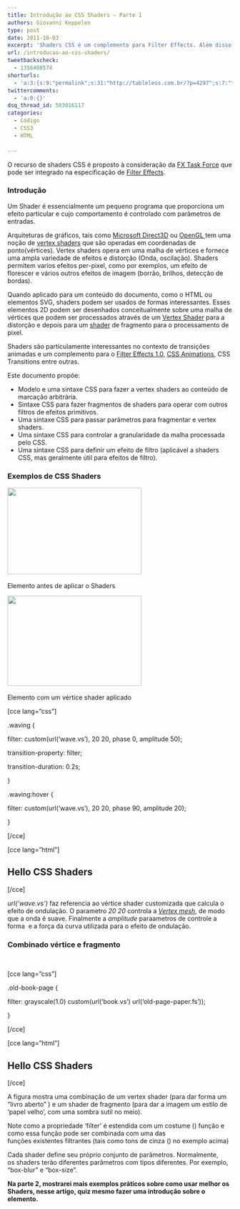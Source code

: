 ```yaml
---
title: Introdução ao CSS Shaders – Parte 1
authors: Giovanni Keppelen
type: post
date: 2011-10-03
excerpt: 'Shaders CSS é um complemento para Filter Effects. Além disso, shaders CSS introduz uma noção de Vertex Shader para um modelo de filtro. '
url: /introducao-ao-css-shaders/
tweetbackscheck:
  - 1356408574
shorturls:
  - 'a:3:{s:9:"permalink";s:31:"http://tableless.com.br/?p=4297";s:7:"tinyurl";s:26:"http://tinyurl.com/687bdec";s:4:"isgd";s:19:"http://is.gd/RjQdnN";}'
twittercomments:
  - 'a:0:{}'
dsq_thread_id: 503016117
categories:
  - Código
  - CSS3
  - HTML

---
```

O recurso de shaders CSS é proposto à consideração da <a title="FX Task Force" href="http://www.w3.org/Graphics/fx/" target="_blank">FX Task Force</a> que pode ser integrado na especificação de <a title="Filter Effects" href="https://dvcs.w3.org/hg/FXTF/raw-file/tip/filters/publish/Filters.html" target="_blank">Filter Effects</a>.

### Introdução

Um Shader é essencialmente um pequeno programa que proporciona um efeito particular e cujo comportamento é controlado com parâmetros de entradas.

Arquiteturas de gráficos, tais como <a title="Microsof 3D" href="http://msdn.microsoft.com/en-us/library/bb219679(v=vs.85).aspx" target="_blank">Microsoft Direct3D</a> ou <a title="Open GL" href="http://en.wikipedia.org/wiki/OpenGL" target="_blank">OpenGL </a>tem uma noção de <a title="Vertex Shaders" href="http://en.wikipedia.org/wiki/Vertex_shader" target="_blank">vertex shaders</a> que são operadas em coordenadas de ponto(vértices). Vertex shaders opera em uma malha de vértices e fornece uma ampla variedade de efeitos e distorção (Onda, oscilação). Shaders permitem varios efeitos per-pixel, como por exemplos, um efeito de florescer e vários outros efeitos de imagem (borrão, brilhos, detecção de bordas).

Quando aplicado para um conteúdo do documento, como o HTML ou elementos SVG, shaders podem ser usados de formas interessantes. Esses elementos 2D podem ser desenhados conceitualmente sobre uma malha de vértices que podem ser processados através de um <a title="vertex shader" href="http://en.wikipedia.org/wiki/Vertex_shader" target="_blank">Vertex Shader</a> para a distorção e depois para um <a title="Introdução ao Shader CSS" href="http://tableless.com.br/introducao-ao-css-shaders/" target="_blank">shader</a> de fragmento para o processamento de pixel.

Shaders são particulamente interessantes no contexto de transições animadas e um complemento para o <a title="Filter Effects 1.0" href="https://dvcs.w3.org/hg/FXTF/raw-file/tip/filters/publish/Filters.html" target="_blank">Filter Effects 1.0</a>, <a title="CSS Animation" href="http://tableless.com.br/introducao-ao-css-animation/" target="_blank">CSS Animations</a>, CSS Transitions entre outras.

Este documento propõe:

  * Modelo e uma sintaxe CSS para fazer a vertex shaders ao conteúdo de marcação arbitrária.
  * Sintaxe CSS para fazer fragmentos de shaders para operar com outros filtros de efeitos primitivos.
  * Uma sintaxe CSS para passar parâmetros para fragmentar e vertex shaders.
  * Uma sintaxe CSS para controlar a granularidade da malha processada pelo CSS.
  * Uma sintaxe CSS para definir um efeito de filtro (aplicável a shaders CSS, mas geralmente útil para efeitos de filtro).

### Exemplos de CSS Shaders

<div id="attachment_4303" style="width: 310px" class="wp-caption aligncenter">
  <a href="https://raw.githubusercontent.com/diegoeis/tableless-static-images/master/2011/10/intro-filtered-element.png"><img class="size-medium wp-image-4303" src="https://raw.githubusercontent.com/diegoeis/tableless-static-images/master/2011/10/intro-filtered-element-300x194.png" alt="" width="300" height="194" srcset="uploads/2011/10/intro-filtered-element-300x194.png 300w, uploads/2011/10/intro-filtered-element.png 544w" sizes="(max-width: 300px) 100vw, 300px" /></a>
  
  <p class="wp-caption-text">
    Elemento antes de aplicar o Shaders
  </p>
</div>

<div id="attachment_4304" style="width: 310px" class="wp-caption aligncenter">
  <a href="https://raw.githubusercontent.com/diegoeis/tableless-static-images/master/2011/10/intro-example-1.png"><img class="size-medium wp-image-4304" src="https://raw.githubusercontent.com/diegoeis/tableless-static-images/master/2011/10/intro-example-1-300x202.png" alt="" width="300" height="202" srcset="uploads/2011/10/intro-example-1-300x202.png 300w, uploads/2011/10/intro-example-1.png 550w" sizes="(max-width: 300px) 100vw, 300px" /></a>
  
  <p class="wp-caption-text">
    Elemento com um vértice shader aplicado
  </p>
</div>

[cce lang=&#8221;css&#8221;]
  
.waving {
  
filter: custom(url(&#8216;wave.vs&#8217;), 20 20, phase 0, amplitude 50);
  
transition-property: filter;
  
transition-duration: 0.2s;
  
}

.waving:hover {
  
filter: custom(url(&#8216;wave.vs&#8217;), 20 20, phase 90, amplitude 20);
  
}
  
[/cce]

[cce lang=&#8221;html&#8221;]

<div class="waving">
  <h2>
    Hello CSS Shaders
  </h2>
</div>

[/cce]

_url(&#8216;wave.vs&#8217;)_ faz referencia ao vértice shader customizada que calcula o efeito de ondulação. O parametro _20 20_ controla a _<a title="Vertex Mesch" href="https://dvcs.w3.org/hg/FXTF/raw-file/tip/custom/index.html#vertex-mesh" target="_blank">Vertex mesh</a>_, de modo que a onda é suave. Finalmente a _amplitude_ paraametros de controle a forma  e a força da curva utilizada para o efeito de ondulação.

### Combinado vértice e fragmento

&nbsp;

[cce lang=&#8221;css&#8221;]
  
.old-book-page {
  
filter: grayscale(1.0) custom(url(&#8216;book.vs&#8217;) url(&#8216;old-page-paper.fs&#8217;));
  
}
  
[/cce]

[cce lang=&#8221;html&#8221;]

<div class="old-book-page">
  <h2>
    Hello CSS Shaders
  </h2>
</div>

[/cce]

A figura mostra uma combinação de um vertex shader (para dar forma um &#8220;livro aberto&#8221; ) e um shader de fragmento (para dar a imagem um estilo de &#8216;papel velho&#8217;, com uma sombra sutil no meio).

Note como a propriedade &#8216;filter&#8217; é estendida com um costume () função e como essa função pode ser combinada com uma das funções existentes filtrantes (tais como tons de cinza () no exemplo acima)

Cada shader define seu próprio conjunto de parâmetros. Normalmente, os shaders terão diferentes parâmetros com tipos diferentes. Por exemplo, &#8220;box-blur&#8221; e &#8220;box-size&#8221;.

**Na parte 2, mostrarei mais exemplos práticos sobre como usar melhor os Shaders, nesse artigo, quiz mesmo fazer uma introdução sobre o elemento.**